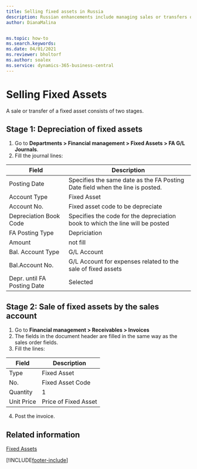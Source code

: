 ```yaml
---
title: Selling fixed assets in Russia
description: Russian enhancements include managing sales or transfers of fixed assets.
author: DianaMalina


ms.topic: how-to
ms.search.keywords:
ms.date: 04/01/2021
ms.reviewer: bholtorf
ms.author: soalex
ms.service: dynamics-365-business-central
---
```


# Selling Fixed Assets

A sale or transfer of a fixed asset consists of two stages.

## Stage 1: Depreciation of fixed assets

1. Go to **Departments > Financial management > Fixed Assets > FA G/L Journals**.
2. Fill the journal lines:

| Field                       | Description                                                  |
| --------------------------- | ------------------------------------------------------------ |
| Posting Date                | Specifies the same date as the FA Posting Date field when the line is posted. |
| Account Type                | Fixed Asset                                                  |
| Account No.                 | Fixed asset code to be depreciate                            |
| Depreciation Book Code      | Specifies the code for the depreciation book to which the line will be posted |
| FA Posting Type             | Depriciation                                                 |
| Amount                      | not fill                                                     |
| Bal. Account Type           | G/L Account                                                  |
| Bal.Account No.             | G/L Account for expenses related to the sale of fixed assets |
| Depr. until FA Posting Date | Selected                                                     |

## Stage 2: Sale of fixed assets by the sales account

1. Go to **Financial management > Receivables > Invoices**
2. The fields in the document header are filled in the same way as the sales order fields.
3. Fill the lines:

| Field      | Description          |
| ---------- | -------------------- |
| Type       | Fixed Asset          |
| No.        | Fixed Asset Code     |
| Quantity   | 1                    |
| Unit Price | Price of Fixed Asset |

4. Post the invoice.

## Related information

[Fixed Assets](fixed-assets.md)  


[!INCLUDE[footer-include](../../includes/footer-banner.md)]
